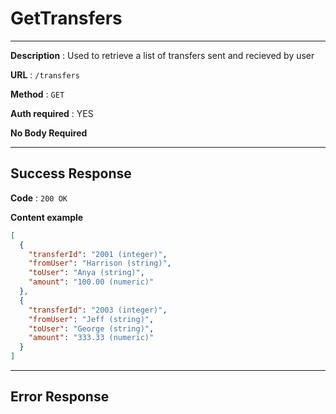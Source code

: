 # GetTransfers

---

**Description** : Used to retrieve a list of transfers sent and recieved by user

**URL** : `/transfers`

**Method** : `GET`

**Auth required** : YES

**No Body Required**

---

## Success Response

**Code** : `200 OK`

**Content example**
```json
[
  {
    "transferId": "2001 (integer)",
    "fromUser": "Harrison (string)",
    "toUser": "Anya (string)",
    "amount": "100.00 (numeric)"
  },
  {
    "transferId": "2003 (integer)",
    "fromUser": "Jeff (string)",
    "toUser": "George (string)",
    "amount": "333.33 (numeric)" 
  }
]
```

---

## Error Response
[//]: # ()
[//]: # (TODO Figure out error Response possibilities) 

[//]: # (**Condition** : User does not have sufficient funds to complete transfer)

[//]: # ()
[//]: # (**Code** : `400 BAD REQUEST`)

[//]: # ()
[//]: # (**Content** :)

[//]: # ()
[//]: # (```json)

[//]: # ({)

[//]: # (  "timestamp": "2024-08-10T00:30:19.725+00:00",)

[//]: # (  "status": 400,)

[//]: # (  "error": "Insufficient Funds",)

[//]: # (  "message": "Account does not have sufficient funds to complete this transfer",)

[//]: # (  "path": "/transfer/send")

[//]: # (})

[//]: # (```)
